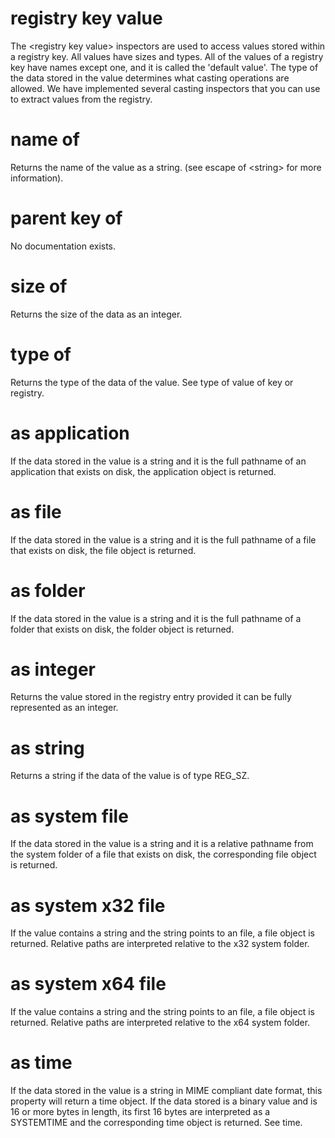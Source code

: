 # registry key value

The &lt;registry key value&gt; inspectors are used to access values stored within a registry key. All values have sizes and types. All of the values of a registry key have names except one, and it is called the &#39;default value&#39;. The type of the data stored in the value determines what casting operations are allowed. We have implemented several casting inspectors that you can use to extract values from the registry.

# name of <registry key value>

Returns the name of the value as a string. (see escape of &lt;string&gt; for more information).

# parent key of <registry key value>

No documentation exists.

# size of <registry key value>

Returns the size of the data as an integer.

# type of <registry key value>

Returns the type of the data of the value. See type of value of key or registry.

# <registry key value> as application

If the data stored in the value is a string and it is the full pathname of an application that exists on disk, the application object is returned.

# <registry key value> as file

If the data stored in the value is a string and it is the full pathname of a file that exists on disk, the file object is returned.

# <registry key value> as folder

If the data stored in the value is a string and it is the full pathname of a folder that exists on disk, the folder object is returned.

# <registry key value> as integer

Returns the value stored in the registry entry provided it can be fully represented as an integer.

# <registry key value> as string

Returns a string if the data of the value is of type REG_SZ.

# <registry key value> as system file

If the data stored in the value is a string and it is a relative pathname from the system folder of a file that exists on disk, the corresponding file object is returned.

# <registry key value> as system x32 file

If the value contains a string and the string points to an file, a file object is returned. Relative paths are interpreted relative to the x32 system folder.

# <registry key value> as system x64 file

If the value contains a string and the string points to an file, a file object is returned. Relative paths are interpreted relative to the x64 system folder.

# <registry key value> as time

If the data stored in the value is a string in MIME compliant date format, this property will return a time object. If the data stored is a binary value and is 16 or more bytes in length, its first 16 bytes are interpreted as a SYSTEMTIME and the corresponding time object is returned. See time.
